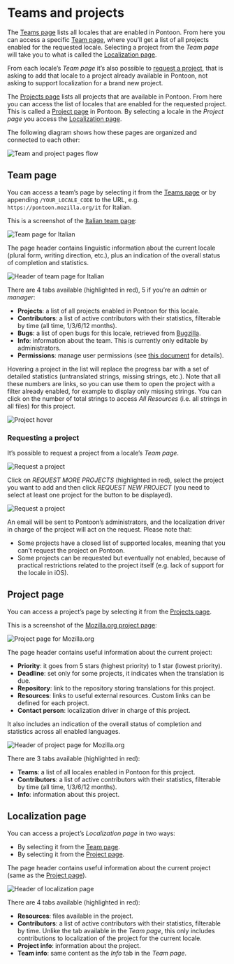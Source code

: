 # Teams and projects

The [Teams page](https://pontoon.mozilla.org/teams/) lists all locales that are enabled in Pontoon. From here you can access a specific [Team page](#team-page), where you’ll get a list of all projects enabled for the requested locale. Selecting a project from the *Team page* will take you to what is called the [Localization page](#localization-page).

From each locale’s *Team page* it’s also possible to [request a project](#requesting-a-project), that is asking to add that locale to a project already available in Pontoon, not asking to support localization for a brand new project.

The [Projects page](https://pontoon.mozilla.org/teams/) lists all projects that are available in Pontoon. From here you can access the list of locales that are enabled for the requested project. This is called a [Project page](#project-page) in Pontoon. By selecting a locale in the *Project page* you access the [Localization page](#localization-page).

The following diagram shows how these pages are organized and connected to each other:

![Team and project pages flow](/assets/images/pontoon/teams_projects/page_flow.png)

## Team page

You can access a team’s page by selecting it from the [Teams page](https://pontoon.mozilla.org/teams/) or by appending `/YOUR_LOCALE_CODE` to the URL, e.g. `https://pontoon.mozilla.org/it` for Italian.

This is a screenshot of the [Italian team page](https://pontoon.mozilla.org/it):

![Team page for Italian](/assets/images/pontoon/teams_projects/team_page.png)

The page header contains linguistic information about the current locale (plural form, writing direction, etc.), plus an indication of the overall status of completion and statistics.

![Header of team page for Italian](/assets/images/pontoon/teams_projects/team_page_header.png)

There are 4 tabs available (highlighted in red), 5 if you’re an *admin* or *manager*:

* **Projects**: a list of all projects enabled in Pontoon for this locale.
* **Contributors**: a list of active contributors with their statistics, filterable by time (all time, 1/3/6/12 months).
* **Bugs**: a list of open bugs for this locale, retrieved from [Bugzilla](https://bugzilla.mozilla.org/).
* **Info**: information about the team. This is currently only editable by administrators.
* **Permissions**: manage user permissions (see [this document](users.md#managing-permissions) for details).

Hovering a project in the list will replace the progress bar with a set of detailed statistics (untranslated strings, missing strings, etc.). Note that all these numbers are links, so you can use them to open the project with a filter already enabled, for example to display only missing strings. You can click on the number of total strings to access *All Resources* (i.e. all strings in all files) for this project.

![Project hover](/assets/images/pontoon/teams_projects/project_hover.png)

### Requesting a project

It’s possible to request a project from a locale’s *Team page*.

![Request a project](/assets/images/pontoon/teams_projects/request_project.png)

Click on *REQUEST MORE PROJECTS* (highlighted in red), select the project you want to add and then click *REQUEST NEW PROJECT* (you need to select at least one project for the button to be displayed).

![Request a project](/assets/images/pontoon/teams_projects/request_project_selected.png)

An email will be sent to Pontoon’s administrators, and the localization driver in charge of the project will act on the request. Please note that:
* Some projects have a closed list of supported locales, meaning that you can’t request the project on Pontoon.
* Some projects can be requested but eventually not enabled, because of practical restrictions related to the project itself (e.g. lack of support for the locale in iOS).

## Project page

You can access a project’s page by selecting it from the [Projects page](https://pontoon.mozilla.org/projects/).

This is a screenshot of the [Mozilla.org project page](https://pontoon.mozilla.org/projects/mozillaorg/):

![Project page for Mozilla.org](/assets/images/pontoon/teams_projects/project_page.png)

The page header contains useful information about the current project:
* **Priority**: it goes from 5 stars (highest priority) to 1 star (lowest priority).
* **Deadline**: set only for some projects, it indicates when the translation is due.
* **Repository**: link to the repository storing translations for this project.
* **Resources**: links to useful external resources. Custom links can be defined for each project.
* **Contact person**: localization driver in charge of this project.

It also includes an indication of the overall status of completion and statistics across all enabled languages.

![Header of project page for Mozilla.org](/assets/images/pontoon/teams_projects/project_page_header.png)

There are 3 tabs available (highlighted in red):

* **Teams**: a list of all locales enabled in Pontoon for this project.
* **Contributors**: a list of active contributors with their statistics, filterable by time (all time, 1/3/6/12 months).
* **Info**: information about this project.

## Localization page

You can access a project’s *Localization page* in two ways:
* By selecting it from the [Team page](#team-page).
* By selecting it from the [Project page](#project-page).

The page header contains useful information about the current project (same as the [Project page](#project-page)).

![Header of localization page](/assets/images/pontoon/teams_projects/localization_page_header.png)

There are 4 tabs available (highlighted in red):
* **Resources**: files available in the project.
* **Contributors**: a list of active contributors with their statistics, filterable by time. Unlike the tab available in the *Team page*, this only includes contributions to localization of the project for the current locale.
* **Project info**: information about the project.
* **Team info**: same content as the *Info* tab in the *Team page*.
